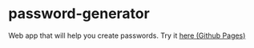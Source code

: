 # password-generator
Web app that will help you create passwords. Try it <a href="https://puphs.github.io/password-generator/app/">here (Github Pages)</a>
